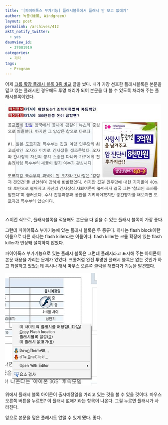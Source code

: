 ```yaml
---
title: '[파이어폭스 부가기능] 플래시블록에서 플래시 안 보고 없애기'
author: 녹풍(綠風, Windgreen)
layout: post
permalink: /archives/412
aktt_notify_twitter:
  - yes
daumview_id:
  - 37001919
categories:
  - 기타
tags:
  - Program
---
```

어제 <a target="_blank" href="http://mytory.textcube.com/entry/%ED%81%AC%EB%A1%AC-%ED%99%95%EC%9E%A5-%ED%94%8C%EB%9E%98%EC%8B%9C-%EB%B8%94%EB%A1%9D-3%EC%A2%85-%EB%B9%84%EA%B5%90">크롬 확장 플래시 블록 3종 비교</a> 글을 썼다. 내가 가장 선호한 플래시블록은 본문을 덮고 있는 플래시인 경우에도 투명 처리가 되어 본문을 다 볼 수 있도록 처리해 주는 플래시블록이었다.

<div style="width: 510px" class="wp-caption aligncenter">
  <img src="/uploads/legacy/old-images/1/cfile6.uf.1746574A4D4BC8B7242C9B.jpg" width="500" height="342" alt="플래시 블록 적용 " /><p class="wp-caption-text">
    △이런 식으로, 플래시블록을 적용해도 본문을 다 읽을 수 있는 플래시 블록이 가장 좋다.
  </p>
</div>

그런데 파이어폭스 부가기능에 있는 플래시 블록은 두 종류다. 하나는 flash block이란 이름으로 다른 하나는 flash killer라는 이름이다. flash killer는 크롬 확장에 있는 flash killer가 연상돼 설치하지 않았다.

파이어폭스 부가기능으로 있는 플래시 블록은 그런데 플래시라고 표시해 주는 아이콘이 본문 내용을 가리는 문제가 있었다. 크롬처럼 완전 투명한 플래시 블록은 없는 것인가 하고 좌절하고 있었는데 혹시나 해서 마우스 오른쪽 클릭을 해봤다가 기능을 발견했다.

<img src="/uploads/legacy/old-images/1/cfile29.uf.192828484D4BC8B72A4816.jpg" class="aligncenter" width="295" height="360" alt="" />

위에서 플래시 블록 아이콘이 출시예정일을 가리고 있는 것을 볼 수 있을 것이다. 마우스 오른쪽 버튼을 누르면? 이 플래시 없애기라는 항목이 나온다. 그걸 누르면 플래시가 사라진다.

앞으로 본문을 덮은 플래시도 없앨 수 있게 됐다. 좋다.